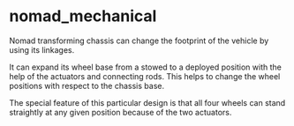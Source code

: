 # nomad_mechanical
Nomad transforming chassis can change the footprint of the vehicle
by using its linkages.

It can expand its wheel base from a stowed 
to a deployed position with the help of the actuators and connecting
rods.
This helps to change the wheel positions with respect to the chassis base.

The special feature of this particular design is that all four wheels can
stand straightly at any given position because of the two actuators.

